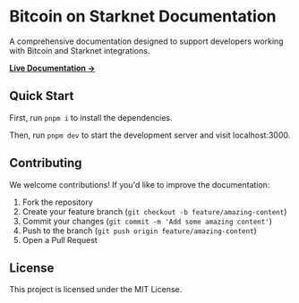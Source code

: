 # Bitcoin on Starknet Documentation

A comprehensive documentation designed to support developers working with Bitcoin and Starknet integrations.

[**Live Documentation →**](https://bitcoin-on-starknet.com)

## Quick Start

First, run `pnpm i` to install the dependencies.

Then, run `pnpm dev` to start the development server and visit localhost:3000.

## Contributing

We welcome contributions! If you'd like to improve the documentation:

1. Fork the repository
2. Create your feature branch (`git checkout -b feature/amazing-content`)
3. Commit your changes (`git commit -m 'Add some amazing content'`)
4. Push to the branch (`git push origin feature/amazing-content`)
5. Open a Pull Request

## License

This project is licensed under the MIT License.
